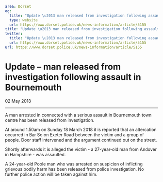 ```yaml
area: Dorset
og:
  title: "Update \u2013 man released from investigation following assault in Bournemouth"
  type: website
  url: https://www.dorset.police.uk/news-information/article/5155
title: "Update \u2013 man released from investigation following assault in Bournemouth |"
twitter:
  title: "Update \u2013 man released from investigation following assault in Bournemouth"
  url: https://www.dorset.police.uk/news-information/article/5155
url: https://www.dorset.police.uk/news-information/article/5155
```

# Update – man released from investigation following assault in Bournemouth

02 May 2018

* * *

A man arrested in connected with a serious assault in Bournemouth town centre has been released from investigation.

At around 1.50am on Sunday 18 March 2018 it is reported that an altercation occurred in Bar So on Exeter Road between the victim and a group of people. Door staff intervened and the argument continued out on the street.

Shortly afterwards it is alleged the victim - a 27-year-old man from Andover in Hampshire - was assaulted.

A 24-year-old Poole man who was arrested on suspicion of inflicting grievous bodily harm has been released from police investigation. No further police action will be taken against him.

